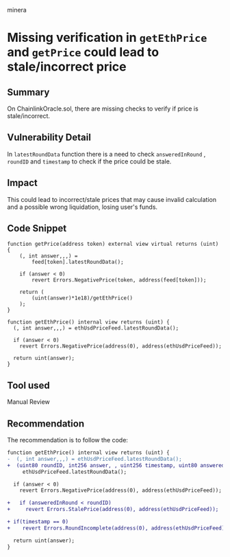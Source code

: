 minera
# Missing verification in `getEthPrice` and `getPrice` could lead to stale/incorrect price

## Summary

On ChainlinkOracle.sol, there are missing checks to verify if price is stale/incorrect.

## Vulnerability Detail

In `latestRoundData` function there is a need to check `answeredInRound` , `roundID` and `timestamp` to check if the price could be stale.

## Impact

This could lead to incorrect/stale prices that may cause invalid calculation and a possible wrong liquidation, losing user's funds.

## Code Snippet

```solidity
function getPrice(address token) external view virtual returns (uint) {
    (, int answer,,,) =
        feed[token].latestRoundData();

    if (answer < 0)
        revert Errors.NegativePrice(token, address(feed[token]));

    return (
        (uint(answer)*1e18)/getEthPrice()
    );
}

function getEthPrice() internal view returns (uint) {
  (, int answer,,,) = ethUsdPriceFeed.latestRoundData();

  if (answer < 0)
    revert Errors.NegativePrice(address(0), address(ethUsdPriceFeed));

  return uint(answer);
}
```

## Tool used

Manual Review

## Recommendation

The recommendation is to follow the code:

```diff
function getEthPrice() internal view returns (uint) {
-  (, int answer,,,) = ethUsdPriceFeed.latestRoundData();
+  (uint80 roundID, int256 answer, , uint256 timestamp, uint80 answeredInRound) =
     ethUsdPriceFeed.latestRoundData();

  if (answer < 0)
    revert Errors.NegativePrice(address(0), address(ethUsdPriceFeed));

+	if (answeredInRound < roundID) 
+	  revert Errors.StalePrice(address(0), address(ethUsdPriceFeed));

+ if(timestamp == 0) 
+    revert Errors.RoundIncomplete(address(0), address(ethUsdPriceFeed));

  return uint(answer);
}
```